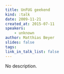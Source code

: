 ```yaml
---
title: UnFUG geekend
kind: :talk
date: 2009-11-21
created_at: 2015-07-11
speakers:
    - unknown
author: Matthias Beyer
slides: false
tags:
link_in_talk_list: false
---
```


No description.
